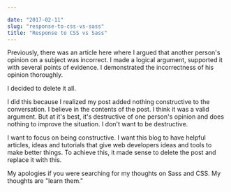 ```yaml
---

date: "2017-02-11"
slug: "response-to-css-vs-sass"
title: "Response to CSS vs Sass"
---
```


Previously, there was an article here where I argued that another person's opinion on a subject was incorrect. I made a logical argument, supported it with several points of evidence. I demonstrated the incorrectness of his opinion thoroughly.

I decided to delete it all.

I did this because I realized my post added nothing constructive to the conversation. I believe in the contents of the post. I think it was a valid argument. But at it's best, it's destructive of one person's opinion and does nothing to improve the situation. I don't want to be destructive.

I want to focus on being constructive. I want this blog to have helpful articles, ideas and tutorials that give web developers ideas and tools to make better things. To achieve this, it made sense to delete the post and replace it with this.

My apologies if you were searching for my thoughts on Sass and CSS. My thoughts are "learn them."

